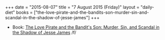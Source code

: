 +++
date = "2015-08-07"
title = "7 August 2015 (Friday)"
layout = "daily-diet"
books = ["the-love-pirate-and-the-bandits-son-murder-sin-and-scandal-in-the-shadow-of-jesse-james"]
+++

<ul>
<li class="entry books">Book: <a href="/books/the-love-pirate-and-the-bandits-son-murder-sin-and-scandal-in-the-shadow-of-jesse-james">The Love Pirate and the Bandit's Son: Murder, Sin, and Scandal in the Shadow of Jesse James</a> /f/</li>
</ul>